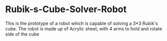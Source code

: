 # Rubik-s-Cube-Solver-Robot
This is the prototype of a robot which is capable of solving a 3*3 Rubik's cube. The robot is made up of Acrylic sheet, with  4 arms to hold and rotate side of the cube
